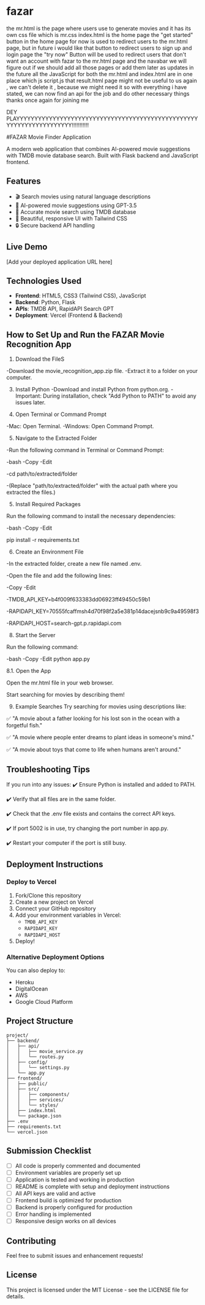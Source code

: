 # fazar
the mr.html is the page where users use to generate movies and it has its own css file which is mr.css
index.html is the home page 
the "get started" button in the home page   for now is used to redirect users to the mr.html page, but in future i would like that button to redirect users to sign up and login page 
the "try now" Button will be used to redirect users that don't want an account with fazar to the mr.html page 
and the navabar  we will figure out if we should add all those pages or add them later as updates in the future 
all the JavaScript for both the mr.html and index.html are in one place which js script.js
that result.html page might not be useful to us again , we can't delete it , because we might need it 
so with everything i have stated, we can now find an api for the job and do other necessary things 
thanks once again for joining me 

DEY PLAYYYYYYYYYYYYYYYYYYYYYYYYYYYYYYYYYYYYYYYYYYYYYYYYYYYYYYYYYYYYYYYYYYYY!!!!!!!!!!!









#FAZAR Movie Finder Application

A modern web application that combines AI-powered movie suggestions with TMDB movie database search. Built with Flask backend and JavaScript frontend.

## Features
- 🎬 Search movies using natural language descriptions
- 🤖 AI-powered movie suggestions using GPT-3.5
- 🎯 Accurate movie search using TMDB database
- 💅 Beautiful, responsive UI with Tailwind CSS
- 🔒 Secure backend API handling

## Live Demo
[Add your deployed application URL here]

## Technologies Used
- **Frontend**: HTML5, CSS3 (Tailwind CSS), JavaScript
- **Backend**: Python, Flask
- **APIs**: TMDB API, RapidAPI Search GPT
- **Deployment**: Vercel (Frontend & Backend)

## How to Set Up and Run the FAZAR Movie Recognition App
1. Download the FileS

-Download the movie_recognition_app.zip file.
-Extract it to a folder on your computer.

3. Install Python
-Download and install Python from python.org.
-Important: During installation, check "Add Python to PATH" to avoid any issues later.

4. Open Terminal or Command Prompt

-Mac: Open Terminal.
-Windows: Open Command Prompt.

5. Navigate to the Extracted Folder
   
-Run the following command in Terminal or Command Prompt:

-bash
-Copy
-Edit

-cd path/to/extracted/folder

-(Replace "path/to/extracted/folder" with the actual path where you extracted the files.)

5. Install Required Packages
   
Run the following command to install the necessary dependencies:

-bash
-Copy
-Edit

pip install -r requirements.txt

6. Create an Environment File

-In the extracted folder, create a new file named .env.

-Open the file and add the following lines:

-Copy
-Edit

-TMDB_API_KEY=b4f009f633383dd06923ff49450c59b1

-RAPIDAPI_KEY=70555fcaffmsh4d70f98f2a5e381p14dacejsnb9c9a49598f3

-RAPIDAPI_HOST=search-gpt.p.rapidapi.com


8. Start the Server
   
Run the following command:

-bash
-Copy
-Edit
python app.py

8.1. Open the App

Open the mr.html file in your web browser.

Start searching for movies by describing them!

9. Example Searches
Try searching for movies using descriptions like:

✅ "A movie about a father looking for his lost son in the ocean with a forgetful fish."

✅ "A movie where people enter dreams to plant ideas in someone's mind."

✅ "A movie about toys that come to life when humans aren't around."

## Troubleshooting Tips
If you run into any issues:
✔️ Ensure Python is installed and added to PATH.

✔️ Verify that all files are in the same folder.

✔️ Check that the .env file exists and contains the correct API keys.

✔️ If port 5002 is in use, try changing the port number in app.py.

✔️ Restart your computer if the port is still busy.




## Deployment Instructions


### Deploy to Vercel
1. Fork/Clone this repository
2. Create a new project on Vercel
3. Connect your GitHub repository
4. Add your environment variables in Vercel:
   - `TMDB_API_KEY`
   - `RAPIDAPI_KEY`
   - `RAPIDAPI_HOST`
5. Deploy!

### Alternative Deployment Options
You can also deploy to:
- Heroku
- DigitalOcean
- AWS
- Google Cloud Platform

## Project Structure
```
project/
├── backend/
│   ├── api/
│   │   ├── movie_service.py
│   │   └── routes.py
│   ├── config/
│   │   └── settings.py
│   └── app.py
├── frontend/
│   ├── public/
│   ├── src/
│   │   ├── components/
│   │   ├── services/
│   │   └── styles/
│   ├── index.html
│   └── package.json
├── .env
├── requirements.txt
└── vercel.json
```

## Submission Checklist
- [ ] All code is properly commented and documented
- [ ] Environment variables are properly set up
- [ ] Application is tested and working in production
- [ ] README is complete with setup and deployment instructions
- [ ] All API keys are valid and active
- [ ] Frontend build is optimized for production
- [ ] Backend is properly configured for production
- [ ] Error handling is implemented
- [ ] Responsive design works on all devices

## Contributing
Feel free to submit issues and enhancement requests!

## License
This project is licensed under the MIT License - see the LICENSE file for details.
